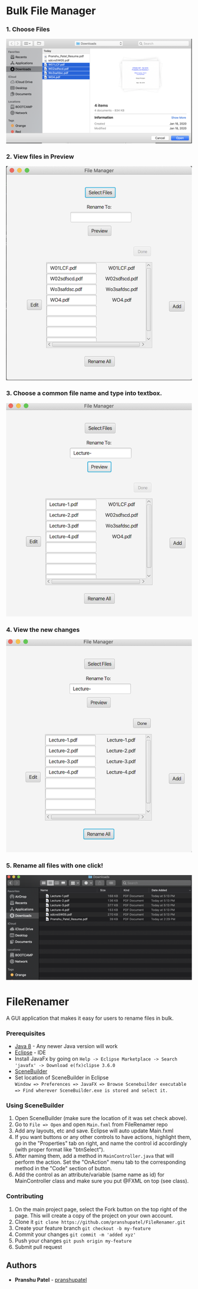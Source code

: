 # Bulk File Manager


### 1. Choose Files
![Colour Block Logo](/1.png)
### 2. View files in Preview
![Colour Block Logo](/2.png)
### 3. Choose a common file name and type into textbox.
![Colour Block Logo](/3.png)
### 4. View the new changes
![Colour Block Logo](/4.png)
### 5. Rename all files with one click!
![Colour Block Logo](/5.png)
# FileRenamer
A GUI application that makes it easy for users to rename files in bulk.
### Prerequisites
* [Java 8](https://www.oracle.com/technetwork/java/javase/downloads/jdk8-downloads-2133151.html) - Any newer Java version will work 
* [Eclipse](https://www.eclipse.org/downloads/download.php?file=/oomph/epp/2019-12/R/eclipse-inst-win64.exe) - IDE 
* Install JavaFx by going on ```Help -> Eclipse Marketplace -> Search 'javafx' -> Download e(fx)clipse 3.6.0```
* [SceneBuilder](https://gluonhq.com/products/scene-builder/)
* Set location of SceneBuilder in Eclipse  
	```Window => Preferences => JavaFX => Browse Scenebuilder executable => Find wherever SceneBuilder.exe is stored and select it.```
### Using SceneBuilder
1. Open SceneBuilder (make sure the location of it was set check above).
2. Go to ```File => Open``` and open ```Main.fxml``` from FileRenamer repo
3. Add any layouts, etc and save. Eclipse will auto update Main.fxml
4. If you want buttons or any other controls to have actions, highlight them,
go in the "Properties" tab on right, and name the control id accordingly (with proper format like "btnSelect").
5. After naming them, add a method in ```MainController.java``` that will perform the action. Set the "OnAction"
   menu tab to the corresponding method in the "Code" section of button.
6. Add the control as an attribute/variable (same name as id) for MainController class 
   and make sure you put @FXML on top (see class).
### Contributing
1. On the main project page, select the Fork button on the top right of the page. This will create a copy of the project on your own account.
2. Clone it ```git clone https://github.com/pranshupatel/FileRenamer.git```
3. Create your feature branch ```git checkout -b my-feature```
4. Commit your changes ```git commit -m 'added xyz'```
5. Push your changes ```git push origin my-feature```
6. Submit pull request
## Authors
* **Pranshu Patel** - [pranshupatel](https://github.com/pranshupatel)
